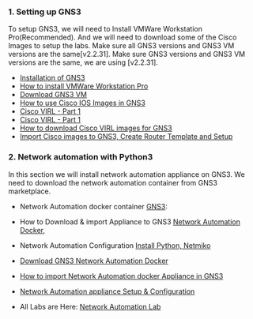 ### 1. Setting up GNS3
To setup GNS3, we will need to Install VMWare Workstation Pro(Recommended).
And we will need to download some of the Cisco Images to setup the labs.
Make sure all GNS3 versions and GNS3 VM versions are the same[v2.2.31].
Make sure GNS3 versions and GNS3 VM versions are the same, we are using [v2.2.31].

* [Installation of GNS3](https://www.youtube.com/watch?v=Ibe3hgP8gCA&ab_channel=DavidBombal)
* [How to install VMWare Workstation Pro](https://www.youtube.com/watch?v=A0DEnMi09LY)
* [Download GNS3 VM](https://docs.gns3.com/docs/getting-started/installation/download-gns3-vm/)
* [How to use Cisco IOS Images in GNS3](https://www.youtube.com/watch?v=jhh2_PP9JLU&t=639s)
* [Cisco VIRL - Part 1](https://www.youtube.com/watch?v=oEP5eXftWJI&ab_channel=DavidBombal)
* [Cisco VIRL - Part 1](https://www.youtube.com/watch?v=dLkXxy1zWaI&ab_channel=DavidBombal)
* [How to download Cisco VIRL images for GNS3](https://www.youtube.com/watch?v=oEP5eXftWJI&ab_channel=DavidBombal)
* [Import Cisco images to GNS3, Create Router Template and Setup](https://www.youtube.com/watch?v=dLkXxy1zWaI&ab_channel=DavidBombal)

### 2. Network automation with Python3
In this section we will install network automation appliance on GNS3.
We need to download the network automation container
from GNS3 marketplace.
* Network Automation docker container [GNS3](https://www.gns3.com/marketplace/appliances/network-automation):
* How to Download & import Appliance to GNS3 [Network Automation Docker](https://www.youtube.com/watch?v=qsXDZTPnlro),
* Network Automation Configuration [Install Python, Netmiko](https://www.youtube.com/watch?v=_iuz6x2vBSw&t=24s)
* [Download GNS3 Network Automation Docker](https://www.gns3.com/marketplace/appliances/network-automation)
* [How to import Network Automation docker Appliance in GNS3](https://www.youtube.com/watch?v=qsXDZTPnlro)
* [Network Automation appliance Setup & Configuration](https://www.youtube.com/watch?v=_iuz6x2vBSw&t=24s)

* All Labs are Here: [Network Automation Lab](https://github.com/1982League/NetworkAutomationLabs)
